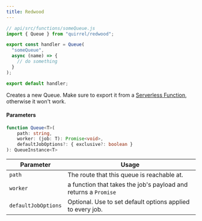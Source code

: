 ```yaml
---
title: Redwood
---
```


```ts
// api/src/functions/someQueue.js
import { Queue } from "quirrel/redwood";

export const handler = Queue(
  "someQueue",
  async (name) => {
    // do something
  }
);

export default handler;
```

Creates a new Queue.
Make sure to export it from a [Serverless Function](https://redwoodjs.com/docs/serverless-functions), otherwise it won't work.

#### Parameters

```ts
function Queue<T>(
    path: string,
    worker: (job: T): Promise<void>,
    defaultJobOptions?: { exclusive?: boolean }
): QueueInstance<T>
```

| Parameter           | Usage                                                           |
| ------------------- | --------------------------------------------------------------- |
| `path`              | The route that this queue is reachable at.                      |
| `worker`            | a function that takes the job's payload and returns a `Promise` |
| `defaultJobOptions` | Optional. Use to set default options applied to every job.      |
